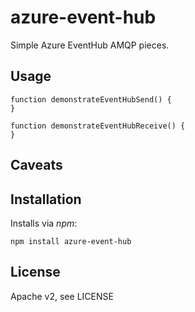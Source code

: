 azure-event-hub
========

Simple Azure EventHub AMQP pieces.

## Usage


    function demonstrateEventHubSend() {
    }

    function demonstrateEventHubReceive() {
    }

## Caveats



## Installation

Installs via *npm*:

```
npm install azure-event-hub
```

## License

Apache v2, see LICENSE